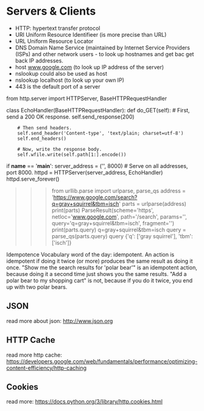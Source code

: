 # Servers & Clients

- HTTP: hypertext transfer protocol
- URI Uniform Resource Identifieer (is more precise than URL)
- URL Uniform Resource Locator
- DNS Domain Name Service (maintained by Internet Service Providers (ISPs) and other network users - to look up hostnames and get bac 
get back IP addresses.
- host www.google.com (to look up IP address of the server)
- nslookup could also be used as host
- nslookup localhost (to look up your own IP)
- 443 is the default port of a server

from http.server import HTTPServer, BaseHTTPRequestHandler


class EchoHandler(BaseHTTPRequestHandler):
    def do_GET(self):
        # First, send a 200 OK response.
        self.send_response(200)

        # Then send headers.
        self.send_header('Content-type', 'text/plain; charset=utf-8')
        self.end_headers()

        # Now, write the response body.
        self.wfile.write(self.path[1:].encode())

if __name__ == '__main__':
    server_address = ('', 8000)  # Serve on all addresses, port 8000.
    httpd = HTTPServer(server_address, EchoHandler)
    httpd.serve_forever()



>>> from urllib.parse import urlparse, parse_qs
>>> address = 'https://www.google.com/search?q=gray+squirrel&tbm=isch'
>>> parts = urlparse(address)
>>> print(parts)
ParseResult(scheme='https', netloc='www.google.com', path='/search', params='', query='q=gray+squirrel&tbm=isch', fragment='')
>>> print(parts.query)
q=gray+squirrel&tbm=isch
>>> query = parse_qs(parts.query)
>>> query
{'q': ['gray squirrel'], 'tbm': ['isch']}


Idempotence
Vocabulary word of the day: idempotent. An action is idempotent if doing it twice (or more) produces the same result as doing it once. "Show me the search results for 'polar bear'" is an idempotent action, because doing it a second time just shows you the same results. "Add a polar bear to my shopping cart" is not, because if you do it twice, you end up with two polar bears.


## JSON

read more about json: http://www.json.org

## HTTP Cache

read more http cache: https://developers.google.com/web/fundamentals/performance/optimizing-content-efficiency/http-caching

## Cookies

read more: https://docs.python.org/3/library/http.cookies.html
